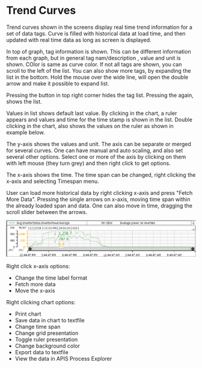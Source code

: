 # Trend Curves

Trend curves shown in the screens display real time trend information for a set of data tags. Curve is filled with historical data at load time, and then updated with real time data as long as screen is displayed.

In top of graph, tag information is shown. This can be different information from each graph, but in general tag nam/description , value and unit is shown. COlor is same as curve color. If not all tags are shown, you can scroll to the left of the list. You can also show more tags, by expanding the list in the bottom. Hold the mouse over the wide line, will open the double arrow and make it possible to expand list.

Pressing the  button in top right corner hides the tag list. Pressing the  again, shows the list.

Values in list shows default last value. By clicking in the chart, a ruler appears and values and time for the time stamp is shown in the list. Double clicking in the chart, also shows the values on the ruler as shown in example below.

The y-axis shows the values and unit. The axis can be separate or merged for several curves. One can have manual and auto scaling, and also set several other options. Select one or more of the axis by clicking on them with left mouse (they turn grey) and then right click to get options.

The x-axis shows the time. The time span can be changed, right clicking the x-axis and selecting Timespan menu.

User can load more historical data by right clicking x-axis and press "Fetch More Data". Pressing the single arrows on x-axis, moving time span within the already loaded span and data. One can also move in time, dragging the scroll slider between the arrows.

![Trend curves](../../../../images/TrendCurvesPEX.png) 
 

Right click x-axis options:
- Change the time label format
- Fetch more data
- Move the x-axis

Right clicking chart options:
- Print chart
- Save data in chart to textfile
- Change time span
- Change grid presentation
- Toggle ruler presentation
- Change background color
- Export data to textfile
- View the data in APIS Process Explorer